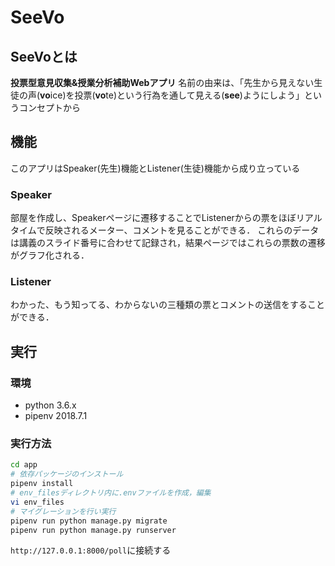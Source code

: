 # SeeVo
## SeeVoとは
**投票型意見収集&授業分析補助Webアプリ**
名前の由来は、「先生から見えない生徒の声(**vo**ice)を投票(**vo**te)という行為を通して見える(**see**)ようにしよう」というコンセプトから


## 機能
このアプリはSpeaker(先生)機能とListener(生徒)機能から成り立っている

### Speaker
部屋を作成し、Speakerページに遷移することでListenerからの票をほぼリアルタイムで反映されるメーター、コメントを見ることができる．
これらのデータは講義のスライド番号に合わせて記録され，結果ページではこれらの票数の遷移がグラフ化される．

### Listener
わかった、もう知ってる、わからないの三種類の票とコメントの送信をすることができる．

## 実行
### 環境
- python 3.6.x
- pipenv 2018.7.1

### 実行方法
```bash
cd app
# 依存パッケージのインストール
pipenv install
# env_filesディレクトリ内に.envファイルを作成，編集
vi env_files
# マイグレーションを行い実行
pipenv run python manage.py migrate
pipenv run python manage.py runserver
```
`http://127.0.0.1:8000/poll`に接続する